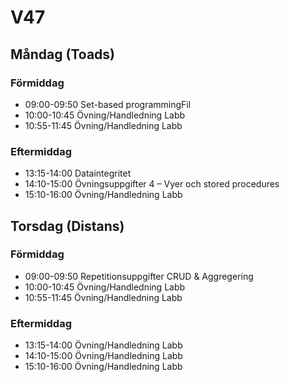 # V47

## Måndag (Toads)
### Förmiddag
* 09:00-09:50 Set-based programmingFil
* 10:00-10:45 Övning/Handledning Labb
* 10:55-11:45 Övning/Handledning Labb
### Eftermiddag
* 13:15-14:00 Dataintegritet
* 14:10-15:00 Övningsuppgifter 4 – Vyer och stored procedures
* 15:10-16:00 Övning/Handledning Labb

## Torsdag (Distans)
### Förmiddag
* 09:00-09:50 Repetitionsuppgifter CRUD & Aggregering
* 10:00-10:45 Övning/Handledning Labb
* 10:55-11:45 Övning/Handledning Labb
### Eftermiddag
* 13:15-14:00 Övning/Handledning Labb
* 14:10-15:00 Övning/Handledning Labb
* 15:10-16:00 Övning/Handledning Labb